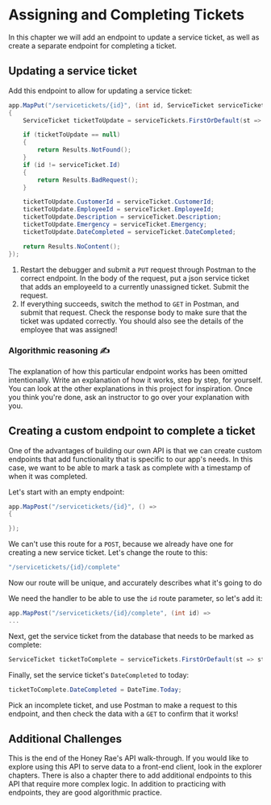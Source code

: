# Assigning and Completing Tickets
In this chapter we will add an endpoint to update a service ticket, as well as create a separate endpoint for completing a ticket.

## Updating a service ticket

Add this endpoint to allow for updating a service ticket:
```csharp
app.MapPut("/servicetickets/{id}", (int id, ServiceTicket serviceTicket) =>
{
    ServiceTicket ticketToUpdate = serviceTickets.FirstOrDefault(st => st.Id == id);

    if (ticketToUpdate == null)
    {
        return Results.NotFound();
    }
    if (id != serviceTicket.Id)
    {
        return Results.BadRequest();
    }

    ticketToUpdate.CustomerId = serviceTicket.CustomerId;
    ticketToUpdate.EmployeeId = serviceTicket.EmployeeId;
    ticketToUpdate.Description = serviceTicket.Description;
    ticketToUpdate.Emergency = serviceTicket.Emergency;
    ticketToUpdate.DateCompleted = serviceTicket.DateCompleted;

    return Results.NoContent();
});
```

1. Restart the debugger and submit a `PUT` request through Postman to the correct endpoint. In the body of the request, put a json service ticket that adds an employeeId to a currently unassigned ticket. Submit the request. 
1. If everything succeeds, switch the method to `GET` in Postman, and submit that request. Check the response body to make sure that the ticket was updated correctly. You should also see the details of the employee that was assigned!

### Algorithmic reasoning  ✍️ 
The explanation of how this particular endpoint works has been omitted intentionally. Write an explanation of how it works, step by step, for yourself. You can look at the other explanations in this project for inspiration.  Once you think you're done, ask an instructor to go over your explanation with you. 

## Creating a custom endpoint to complete a ticket

One of the advantages of building our own API is that we can create custom endpoints that add functionality that is specific to our app's needs. In this case, we want to be able to mark a task as complete with a timestamp of when it was completed. 

Let's start with an empty endpoint:
``` csharp
app.MapPost("/servicetickets/{id}", () =>
{

});
```
We can't use this route for a `POST`, because we already have one for creating a new service ticket. Let's change the route to this:
``` csharp
"/servicetickets/{id}/complete"
```

Now our route will be unique, and accurately describes what it's going to do

We need the handler to be able to use the `id` route parameter, so let's add it:
``` csharp
app.MapPost("/servicetickets/{id}/complete", (int id) =>
...
```

Next, get the service ticket from the database that needs to be marked as complete:
``` csharp
ServiceTicket ticketToComplete = serviceTickets.FirstOrDefault(st => st.Id == id);
```
Finally, set the service ticket's `DateCompleted` to today:
``` csharp
ticketToComplete.DateCompleted = DateTime.Today;
```

Pick an incomplete ticket, and use Postman to make a request to this endpoint, and then check the data with a `GET` to confirm that it works!

## Additional Challenges
This is the end of the Honey Rae's API walk-through. If you would like to explore using this API to serve data to a front-end client, look in the explorer chapters. There is also a chapter there to add additional endpoints to this API that require more complex logic. In addition to practicing with endpoints, they are good algorithmic practice. 


